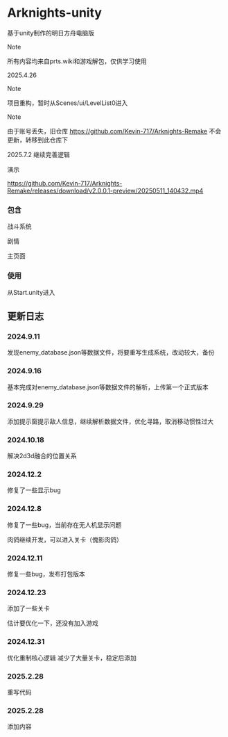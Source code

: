 # Arknights-unity
基于unity制作的明日方舟电脑版

>[!NOTE]
>所有内容均来自prts.wiki和游戏解包，仅供学习使用

2025.4.26

>[!NOTE]
>项目重构，暂时从Scenes/ui/LevelList0进入

>[!NOTE]
>由于账号丢失，旧仓库 https://github.com/Kevin-717/Arknights-Remake 不会更新，转移到此仓库下


2025.7.2
继续完善逻辑

演示

https://github.com/Kevin-717/Arknights-Remake/releases/download/v2.0.0.1-preview/20250511_140432.mp4

### 包含

战斗系统

剧情

主页面

### 使用

从Start.unity进入

## 更新日志

### 2024.9.11

发现enemy_database.json等数据文件，将要重写生成系统，改动较大，备份

### 2024.9.16

基本完成对enemy_database.json等数据文件的解析，上传第一个正式版本

### 2024.9.29

添加提示窗提示敌人信息，继续解析数据文件，优化寻路，取消移动惯性过大

### 2024.10.18

解决2d3d融合的位置关系

### 2024.12.2

修复了一些显示bug

### 2024.12.8

修复了一些bug，当前存在无人机显示问题

肉鸽继续开发，可以进入关卡（傀影肉鸽）

### 2024.12.11

修复一些bug，发布打包版本

### 2024.12.23

添加了一些关卡

估计要优化一下，还没有加入游戏

### 2024.12.31

优化重制核心逻辑
减少了大量关卡，稳定后添加

### 2025.2.28

重写代码

### 2025.2.28

添加内容
